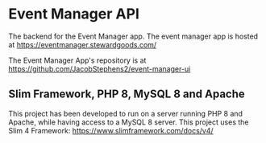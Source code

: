 # Event Manager API
The backend for the Event Manager app. The event manager app is hosted at https://eventmanager.stewardgoods.com/

The Event Manager App's repository is at https://github.com/JacobStephens2/event-manager-ui

## Slim Framework, PHP 8, MySQL 8 and Apache

This project has been developed to run on a server running PHP 8 and Apache, while having access to a MySQL 8 server. This project uses the Slim 4 Framework: https://www.slimframework.com/docs/v4/
